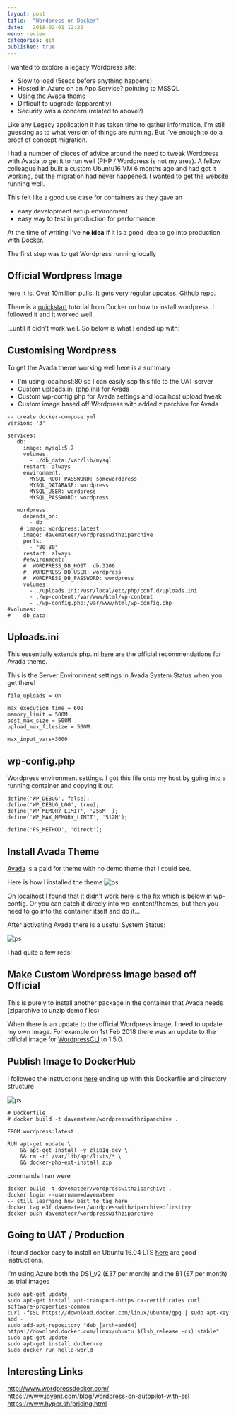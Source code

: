 ```yaml
---
layout: post
title:  "Wordpress on Docker"
date:   2018-02-01 12:22
menu: review
categories: git
published: true 
---
```

I wanted to explore a legacy Wordpress site:

- Slow to load (5secs before anything happens)
- Hosted in Azure on an App Service? pointing to MSSQL
- Using the Avada theme
- Difficult to upgrade (apparently)
- Security was a concern (related to above?)

Like any Legacy application it has taken time to gather information. I'm still guessing as to what version of things are running. But I've enough to do a proof of concept migration.

I had a number of pieces of advice around the need to tweak Wordpress with Avada to get it to run well (PHP / Wordpress is not my area). A fellow colleague had built a custom Ubuntu16 VM 6 months ago and had got it working, but the migration had never happened. I wanted to get the website running well.

This felt like a good use case for containers as they gave an

- easy development setup environment
- easy way to test in production for performance

At the time of writing I've **no idea** if it is a good idea to go into production with Docker.

The first step was to get Wordpress running locally

## Official Wordpress Image
[here](https://hub.docker.com/_/wordpress/) it is. Over 10million pulls. It gets very regular updates. [Github](https://github.com/docker-library/wordpress) repo. 

There is a [quickstart](https://docs.docker.com/compose/wordpress/) tutorial from Docker on how to install wordpress.
I followed it and it worked well.

...until it didn't work well. So below is what I ended up with:

## Customising Wordpress
To get the Avada theme working well here is a summary 

- I'm using localhost:80 so I can easily scp this file to the UAT server
- Custom uploads.ini (php.ini) for Avada
- Custom wp-config.php for Avada settings and localhost upload tweak
- Custom image based off Wordpress with added ziparchive for Avada

```
-- create docker-compose.yml
version: '3'

services:
   db:
     image: mysql:5.7
     volumes:
       - ./db_data:/var/lib/mysql
     restart: always
     environment:
       MYSQL_ROOT_PASSWORD: somewordpress
       MYSQL_DATABASE: wordpress
       MYSQL_USER: wordpress
       MYSQL_PASSWORD: wordpress

   wordpress:
     depends_on:
       - db
    # image: wordpress:latest
     image: davemateer/wordpresswithziparchive
     ports:
       - "80:80"
     restart: always
     #environment:
     #  WORDPRESS_DB_HOST: db:3306
     #  WORDPRESS_DB_USER: wordpress
     #  WORDPRESS_DB_PASSWORD: wordpress
     volumes: 
       - ./uploads.ini:/usr/local/etc/php/conf.d/uploads.ini 
       - ./wp-content:/var/www/html/wp-content
       - ./wp-config.php:/var/www/html/wp-config.php
#volumes:
#    db_data:
```

## Uploads.ini
This essentially extends php.ini
[here](https://theme-fusion.com/avada-doc/getting-started/requirements-for-avada/) are the official recommendations for Avada theme.

This is the Server Environment settings in Avada System Status when you get there!

```
file_uploads = On

max_execution_time = 600
memory_limit = 500M
post_max_size = 500M
upload_max_filesize = 500M

max_input_vars=3000
```

## wp-config.php
Wordpress environment settings. I got this file onto my host by going into a running container and copying it out

```
define('WP_DEBUG', false);
define('WP_DEBUG_LOG', true);
define('WP_MEMORY_LIMIT', '256M' );
define('WP_MAX_MEMORY_LIMIT', '512M');

define('FS_METHOD', 'direct');
```
## Install Avada Theme
[Avada](https://themeforest.net/item/avada-responsive-multipurpose-theme/2833226?ref=ThemeFusion) is a paid for theme with no demo theme that I could see.

Here is how I installed the theme
![ps](/assets/2018-02-01/theme.png)

On localhost I found that it didn't work [here](https://www.barrykooij.com/unable-to-install-plugins-on-localhost/) is the fix which is below in wp-config. Or you can patch it direcly into wp-content/themes, but then you need to go into the container itself and do it...

After activating Avada there is a useful System Status:

![ps](/assets/2018-02-01/status.png)

I had quite a few reds:

## Make Custom Wordpress Image based off Official
This is purely to install another package in the container that Avada needs (ziparchive to unzip demo files)

When there is an update to the official Wordpress image, I need to update my own image. For example on 1st Feb 2018 there was an update to the official image for [WordpressCLI](http://wp-cli.org/) to 1.5.0.

## Publish Image to DockerHub
I followed the instructions [here](https://ropenscilabs.github.io/r-docker-tutorial/04-Dockerhub.html)
ending up with this Dockerfile and directory structure

![ps](/assets/2018-02-01/dockerfile.png)

```
# Dockerfile
# docker build -t davemateer/wordpresswithziparchive .

FROM wordpress:latest

RUN apt-get update \
    && apt-get install -y zlib1g-dev \
    && rm -rf /var/lib/apt/lists/* \
    && docker-php-ext-install zip 
``` 
commands I ran were

```
docker build -t davemateer/wordpresswithziparchive .
docker login --username=davemateer 
-- still learning how best to tag here
docker tag e3f davemateer/wordpresswithziparchive:firsttry
docker push davemateer/wordpresswithziparchive
```
## Going to UAT / Production
I found docker easy to install on Ubuntu 16.04 LTS [here](https://www.digitalocean.com/community/tutorials/how-to-install-docker-compose-on-ubuntu-16-04) are good instructions.

I'm using Azure both the DS1_v2 (£37 per month) and the B1 (£7 per month) as trial images

```
sudo apt-get update
sudo apt-get install apt-transport-https ca-certificates curl software-properties-common
curl -fsSL https://download.docker.com/linux/ubuntu/gpg | sudo apt-key add -
sudo add-apt-repository "deb [arch=amd64] https://download.docker.com/linux/ubuntu $(lsb_release -cs) stable"
sudo apt-get update
sudo apt-get install docker-ce
sudo docker run hello-world
```

## Interesting Links
http://www.wordpressdocker.com/
https://www.joyent.com/blog/wordpress-on-autopilot-with-ssl
https://www.hyper.sh/pricing.html 




